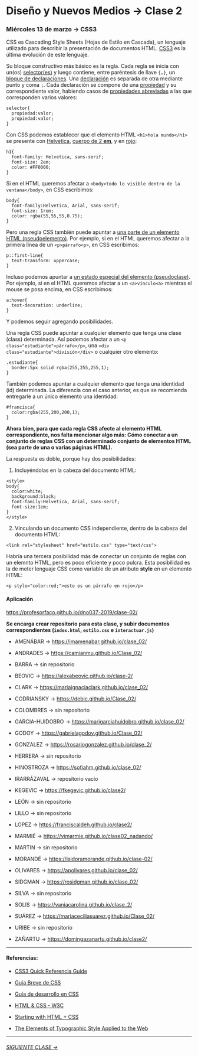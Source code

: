 # Diseño y Nuevos Medios → Clase 2  

### Miércoles 13 de marzo → CSS3

CSS es Cascading Style Sheets (Hojas de Estilo en Cascada), un lenguaje utilizado para describir la presentación de documentos HTML. [CSS3](https://www.w3.org/TR/css-2018/#css-level-3) es la última evolución de este lenguaje.

Su bloque constructivo más básico es la regla. Cada regla se inicia con un(os) [selector(es)](https://developer.mozilla.org/es/docs/Web/CSS/Referencia_CSS#Selectores) y  luego contiene, entre paréntesis de llave `{…}`, un [bloque de declaraciones](https://developer.mozilla.org/es/docs/Web/CSS/Syntax#Bloques_de_declaraciones_en_CSS). Una [declaración](https://developer.mozilla.org/es/docs/Web/CSS/Syntax#Declaraciones_de_CSS) es separada de otra mediante punto y coma `;`. Cada declaración se compone de una [propiedad](https://www.w3.org/TR/css-2018/#properties) y su correspondiente valor, habiendo casos de [propiedades abreviadas](https://developer.mozilla.org/es/docs/Web/CSS/Shorthand_properties) a las que corresponden varios valores:

```
selector{
  propiedad:valor;
  propiedad:valor;
}
```

Con CSS podemos establecer que el elemento HTML `<h1>hola mundo</h1>` se presente con [Helvetica](https://www.w3schools.com/cssref/css_websafe_fonts.asp), [cuerpo de 2 **em**](https://www.w3schools.com/cssref/css_units.asp), y en [rojo](https://www.w3schools.com/colors/default.asp):

```
h1{
  font-family: Helvetica, sans-serif; 
  font-size: 2em;
  color: #FF0000;
}
```

Si en el HTML queremos afectar a `<body>todo lo visible dentro de la ventana</body>`, en CSS escribimos:

```
body{
  font-family:Helvetica, Arial, sans-serif;
  font-size: 1rem;
  color: rgba(55,55,55,0.75);  
}
```

Pero una regla CSS también puede apuntar a [una parte de un elemento HTML (pseudoelemento)](https://developer.mozilla.org/es/docs/Web/CSS/Pseudoelementos). Por ejemplo, si en el HTML queremos afectar a la primera línea de un `<p>párrafo<p>`, en CSS escribimos:

```
p::first-line{
  text-transform: uppercase;
}
```

Incluso podemos apuntar a [un estado especial del elemento (pseudoclase)](https://developer.mozilla.org/es/docs/Web/CSS/Pseudo-classes). Por ejemplo, si en el HTML queremos afectar a un `<a>vínculo<a>` mientras el mouse se posa encima, en CSS escribimos:

```
a:hover{
  text-decoration: underline;
}
```

Y podemos seguir agregando posibilidades.

Una regla CSS puede apuntar a cualquier elemento que tenga una clase (class) determinada. Así podemos afectar a un `<p class="estudiante">párrafo</p>`, una `<div class="estudiante">división</div>` o cualquier otro elemento:

```
.estudiante{
  border:5px solid rgba(255,255,255,1);
}
```

También podemos apuntar a cualquier elemento que tenga una identidad (id) determinada. La diferencia con el caso anterior, es que se recomienda entregarle a un único elemento una identidad:

```
#francisca{
  color:rgba(255,200,200,1);
}
```

**Ahora bien, para que cada regla CSS afecte al elemento HTML correspondiente, nos falta mencionar algo más: Cómo conectar a un conjunto de reglas CSS con un determinado conjunto de elementos HTML (sea parte de una o varias páginas HTML).**

La respuesta es doble, porque hay dos posibilidades: 

1. Incluyéndolas en la cabeza del documento HTML:

```
<style>
body{
  color:white;
  background:black;
  font-family:Helvetica, Arial, sans-serif;
  font-size:1em;
}
</style>
```

2. Vinculando un documento CSS independiente, dentro de la cabeza del documento HTML:

```
<link rel="stylesheet" href="estilo.css" type="text/css">
```
 
Habría una tercera posibilidad más de conectar un conjunto de reglas con un elemnto HTML, pero es poco eficiente y poco pulcra. Esta posibilidad es la de meter lenguaje CSS como variable de un atributo **style** en un elemento HTML:

```
<p style="color:red;">esto es un párrafo en rojo</p>
```

#### Aplicación

https://profesorfaco.github.io/dno037-2019/clase-02/

**Se encarga crear repositorio para esta clase, y subir documentos correspondientes (`index.html`, `estilo.css` e `interactuar.js`)**

- AMENÁBAR → https://imamenabar.github.io/clase_02/

- ANDRADES → https://camianmu.github.io/Clase_02/

- BARRA →	sin repositorio

- BEOVIC → https://alexabeovic.github.io/clase-2/

- CLARK → https://mariaignaciaclark.github.io/clase_02/

- CODRIANSKY → https://debic.github.io/Clase_02/

- COLOMBRES →	sin repositorio

 - GARCIA-HUIDOBRO → https://marigarciahuidobro.github.io/clase_02/

- GODOY → https://gabrielagodoy.github.io/Clase_02/

- GONZALEZ → https://rosariogonzalez.github.io/clase_2/

- HERRERA → sin repositorio

- HINOSTROZA → https://sofiahm.github.io/clase_02/

- IRARRÁZAVAL → repositorio vacío

- KEGEVIC → https://fkegevic.github.io/clase2/

- LEÓN →	sin repositorio

- LILLO →	sin repositorio

- LOPEZ → https://franciscaldeh.github.io/clase2/

- MARMIÉ → https://vimarmie.github.io/clase02_nadando/

- MARTIN → sin repositorio

- MORANDÉ → https://isidoramorande.github.io/clase-02/

- OLIVARES → https://apolivares.github.io/clase_02/

- SIDGMAN → https://rosidgman.github.io/clase_02/

- SILVA →	sin repositorio

- SOLIS → https://vaniacarolina.github.io/clase_2/

- SUÁREZ → https://mariaceciliasuarez.github.io/Clase_02/

- URIBE →	sin repositorio

- ZAÑARTU → https://domingazanartu.github.io/clase2/

- - - - - 

#### Referencias:

- [CSS3 Quick Referencia Guide](https://cloud.netlifyusercontent.com/assets/344dbf88-fdf9-42bb-adb4-46f01eedd629/d7fb67af-5180-463d-b58a-bfd4a220d5d0/css3-cheat-sheet.pdf)

- [Guía Breve de CSS](https://www.w3c.es/Divulgacion/GuiasBreves/HojasEstilo)

- [Guía de desarrollo en CSS](https://developer.mozilla.org/es/docs/Web/Guide/CSS)

- [HTML & CSS - W3C](https://www.w3.org/standards/webdesign/htmlcss)

- [Starting with HTML + CSS](https://www.w3.org/Style/Examples/011/firstcss.en.html)

- [The Elements of Typographic Style Applied to the Web](http://webtypography.net/)

- - - - - - - 

###### [SIGUIENTE CLASE →](https://github.com/profesorfaco/dno037-2019/tree/gh-pages/clase-03)

